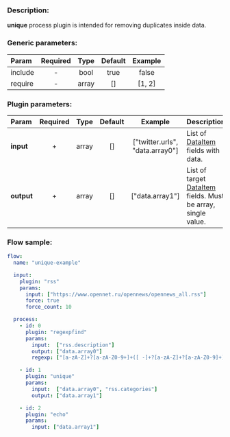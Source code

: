 ### Description:

**unique** process plugin is intended for removing duplicates inside data.


### Generic parameters:

| Param     | Required   | Type    | Default   | Example   |
| :-------- | :--------: | :-----: | :-------: | :-------: |
| include   | -          | bool    | true      | false     |
| require   | -          | array   | []        | [1, 2]    |


### Plugin parameters:

| Param        | Required   | Type    | Default   | Example                           | Description                                                                      |
| :----------- | :--------: | :-----: | :-------: | :-------------------------------: | :------------                                                                    |
| **input**    | +          | array   | []        | ["twitter.urls", "data.array0"]   | List of [DataItem](../../concept.md) fields with data.                           |
| **output**   | +          | array   | []        | ["data.array1"]                   | List of target [DataItem](../../concept.md) fields. Must be array, single value. |

### Flow sample:

```yaml
flow:
  name: "unique-example"

  input:
    plugin: "rss"
    params:
      input: ["https://www.opennet.ru/opennews/opennews_all.rss"]
      force: true
      force_count: 10

  process:
    - id: 0
      plugin: "regexpfind"
      params:
        input:  ["rss.description"]
        output: ["data.array0"]
        regexp: ["[a-zA-Z]+?[a-zA-Z0-9+]+([ -]+?[a-zA-Z]+?[a-zA-Z0-9]+)?"]

    - id: 1
      plugin: "unique"
      params:
        input:  ["data.array0", "rss.categories"]
        output: ["data.array1"]

    - id: 2
      plugin: "echo"
      params:
        input: ["data.array1"]
```
